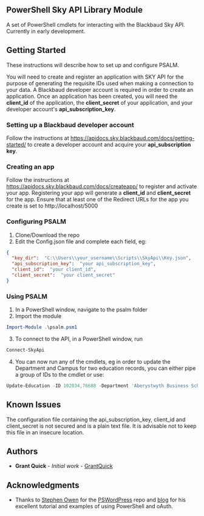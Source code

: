 ## PowerShell Sky API Library Module
A set of PowerShell cmdlets for interacting with the Blackbaud Sky API. Currently in early development.

## Getting Started
These instructions will describe how to set up and configure PSALM.

You will need to create and register an application with SKY API for the purpose of generating the requisite IDs used when making a connection to your data. A Blackbaud developer account is required in order to create an application. Once an application has been created, you will need the **client_id** of the application, the **client_secret** of your application, and your developer account's **api_subscription_key**.

### Setting up a Blackbaud developer account
Follow the instructions at https://apidocs.sky.blackbaud.com/docs/getting-started/ to create a developer account and acquire your **api_subscription key**.

### Creating an app
Follow the instructions at https://apidocs.sky.blackbaud.com/docs/createapp/ to register and activate your app. Registering your app will generate a **client_id** and **client_secret** for the app. Ensure that at least one of the Redirect URLs for the app you create is set to http://localhost/5000

### Configuring PSALM
1. Clone/Download the repo
2. Edit the Config.json file and complete each field, eg:
```json
{
  "key_dir":  "C:\\Users\\your_username\\Scripts\\SkyApi\\Key.json",
  "api_subscription_key":  "your api_subscription_key",    
  "client_id":  "your client_id",
  "client_secret":  "your client_secret"
}
```

### Using PSALM
1. In a PowerShell window, navigate to the psalm folder
2. Import the module
```PowerShell
Import-Module .\psalm.psm1
```
3. To connect to the API, in a PowerShell window, run 
```PowerShell
Connect-SkyApi
```
4. You can now run any of the cmdlets, eg in order to update the Department and Campus for two education records, you can either pipe a group of IDs to the cmdlet or use:
```PowerShell
Update-Education -ID 102034,76688 -Department 'Aberystwyth Business School' -Campus 'Awesome Campus'
```

## Known Issues
The configuration file containing the api_subscription_key, client_id and client_secret is not secured and is a plain text file. It is advisable not to keep this file in an insecure location.

## Authors
* **Grant Quick** - *Initial work* - [GrantQuick](https://github.com/GrantQuick)

## Acknowledgments
* Thanks to [Stephen Owen](https://github.com/1RedOne) for the [PSWordPress](https://github.com/1RedOne/PSWordPress) repo and [blog](https://foxdeploy.com/2015/11/02/using-powershell-and-oauth/) for his excellent tutorial and examples of using PowerShell and oAuth.
